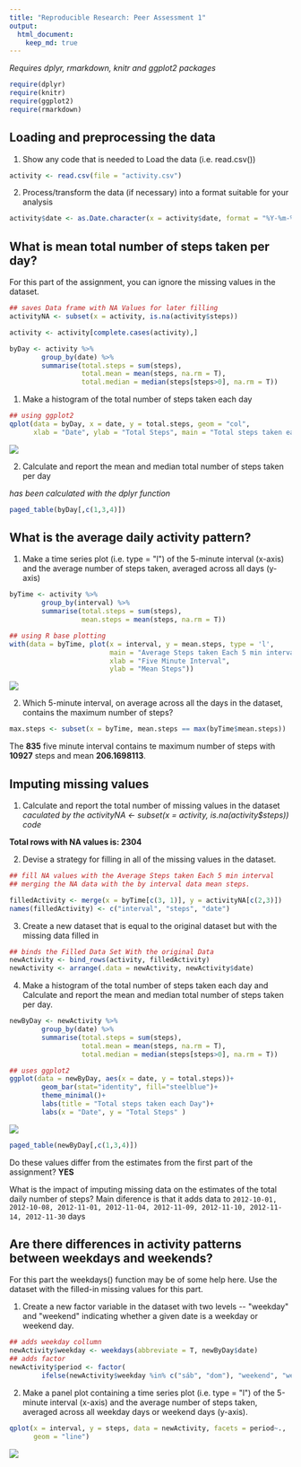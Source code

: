 ```yaml
---
title: "Reproducible Research: Peer Assessment 1"
output:
  html_document:
    keep_md: true
---
```


*Requires dplyr, rmarkdown, knitr and ggplot2 packages*

```r
require(dplyr)
require(knitr)
require(ggplot2)
require(rmarkdown)
```


## Loading and preprocessing the data
1. Show any code that is needed to Load the data (i.e. read.csv())


```r
activity <- read.csv(file = "activity.csv")
```

2. Process/transform the data (if necessary) into a format suitable for your analysis


```r
activity$date <- as.Date.character(x = activity$date, format = "%Y-%m-%d")
```


## What is mean total number of steps taken per day?
For this part of the assignment, you can ignore the missing values in the dataset.


```r
## saves Data frame with NA Values for later filling
activityNA <- subset(x = activity, is.na(activity$steps))

activity <- activity[complete.cases(activity),]

byDay <- activity %>%
        group_by(date) %>%
        summarise(total.steps = sum(steps),
                  total.mean = mean(steps, na.rm = T),
                  total.median = median(steps[steps>0], na.rm = T))
```


1. Make a histogram of the total number of steps taken each day


```r
## using ggplot2
qplot(data = byDay, x = date, y = total.steps, geom = "col", 
      xlab = "Date", ylab = "Total Steps", main = "Total steps taken each Day")
```

![](PA1_template_files/figure-html/histPlot-1.png)<!-- -->


2. Calculate and report the mean and median total number of steps taken per day
  
  
  *has been calculated with the dplyr function*

```r
paged_table(byDay[,c(1,3,4)])
```

<div data-pagedtable="false">
  <script data-pagedtable-source type="application/json">
{"columns":[{"label":["date"],"name":[1],"type":["date"],"align":["right"]},{"label":["total.mean"],"name":[2],"type":["dbl"],"align":["right"]},{"label":["total.median"],"name":[3],"type":["dbl"],"align":["right"]}],"data":[{"1":"2012-10-02","2":"0.4375000","3":"63.0"},{"1":"2012-10-03","2":"39.4166667","3":"61.0"},{"1":"2012-10-04","2":"42.0694444","3":"56.5"},{"1":"2012-10-05","2":"46.1597222","3":"66.0"},{"1":"2012-10-06","2":"53.5416667","3":"67.0"},{"1":"2012-10-07","2":"38.2465278","3":"52.5"},{"1":"2012-10-09","2":"44.4826389","3":"48.0"},{"1":"2012-10-10","2":"34.3750000","3":"56.5"},{"1":"2012-10-11","2":"35.7777778","3":"35.0"},{"1":"2012-10-12","2":"60.3541667","3":"46.0"},{"1":"2012-10-13","2":"43.1458333","3":"45.5"},{"1":"2012-10-14","2":"52.4236111","3":"60.5"},{"1":"2012-10-15","2":"35.2048611","3":"54.0"},{"1":"2012-10-16","2":"52.3750000","3":"64.0"},{"1":"2012-10-17","2":"46.7083333","3":"61.5"},{"1":"2012-10-18","2":"34.9166667","3":"52.5"},{"1":"2012-10-19","2":"41.0729167","3":"74.0"},{"1":"2012-10-20","2":"36.0937500","3":"49.0"},{"1":"2012-10-21","2":"30.6284722","3":"48.0"},{"1":"2012-10-22","2":"46.7361111","3":"52.0"},{"1":"2012-10-23","2":"30.9652778","3":"56.0"},{"1":"2012-10-24","2":"29.0104167","3":"51.5"},{"1":"2012-10-25","2":"8.6527778","3":"35.0"},{"1":"2012-10-26","2":"23.5347222","3":"36.5"},{"1":"2012-10-27","2":"35.1354167","3":"72.0"},{"1":"2012-10-28","2":"39.7847222","3":"61.0"},{"1":"2012-10-29","2":"17.4236111","3":"54.5"},{"1":"2012-10-30","2":"34.0937500","3":"40.0"},{"1":"2012-10-31","2":"53.5208333","3":"83.5"},{"1":"2012-11-02","2":"36.8055556","3":"55.5"},{"1":"2012-11-03","2":"36.7048611","3":"59.0"},{"1":"2012-11-05","2":"36.2465278","3":"66.0"},{"1":"2012-11-06","2":"28.9375000","3":"52.0"},{"1":"2012-11-07","2":"44.7326389","3":"58.0"},{"1":"2012-11-08","2":"11.1770833","3":"42.5"},{"1":"2012-11-11","2":"43.7777778","3":"55.0"},{"1":"2012-11-12","2":"37.3784722","3":"42.0"},{"1":"2012-11-13","2":"25.4722222","3":"57.0"},{"1":"2012-11-15","2":"0.1423611","3":"20.5"},{"1":"2012-11-16","2":"18.8923611","3":"43.0"},{"1":"2012-11-17","2":"49.7881944","3":"65.5"},{"1":"2012-11-18","2":"52.4652778","3":"80.0"},{"1":"2012-11-19","2":"30.6979167","3":"34.0"},{"1":"2012-11-20","2":"15.5277778","3":"58.0"},{"1":"2012-11-21","2":"44.3993056","3":"55.0"},{"1":"2012-11-22","2":"70.9270833","3":"65.0"},{"1":"2012-11-23","2":"73.5902778","3":"113.0"},{"1":"2012-11-24","2":"50.2708333","3":"65.5"},{"1":"2012-11-25","2":"41.0902778","3":"84.0"},{"1":"2012-11-26","2":"38.7569444","3":"53.0"},{"1":"2012-11-27","2":"47.3819444","3":"57.0"},{"1":"2012-11-28","2":"35.3576389","3":"70.0"},{"1":"2012-11-29","2":"24.4687500","3":"44.5"}],"options":{"columns":{"min":{},"max":[10]},"rows":{"min":[10],"max":[10]},"pages":{}}}
  </script>
</div>


## What is the average daily activity pattern?

1. Make a time series plot (i.e. type = "l") of the 5-minute interval (x-axis) and the average number of steps taken, averaged across all days (y-axis)


```r
byTime <- activity %>%
        group_by(interval) %>%
        summarise(total.steps = sum(steps),
                  mean.steps = mean(steps, na.rm = T))

## using R base plotting 
with(data = byTime, plot(x = interval, y = mean.steps, type = 'l', 
                         main = "Average Steps taken Each 5 min interval", 
                         xlab = "Five Minute Interval", 
                         ylab = "Mean Steps"))
```

![](PA1_template_files/figure-html/byTime-1.png)<!-- -->

2. Which 5-minute interval, on average across all the days in the dataset, contains the maximum number of steps?


```r
max.steps <- subset(x = byTime, mean.steps == max(byTime$mean.steps))
```

The **835**  five minute interval contains te maximum number of steps with **10927** steps and mean **206.1698113**.

## Imputing missing values
1. Calculate and report the total number of missing values in the dataset  
*caculated by the activityNA <- subset(x = activity, is.na(activity$steps)) code*

**Total rows with NA values is: 2304**

2. Devise a strategy for filling in all of the missing values in the dataset.


```r
## fill NA values with the Average Steps taken Each 5 min interval
## merging the NA data with the by interval data mean steps.

filledActivity <- merge(x = byTime[c(3, 1)], y = activityNA[c(2,3)])
names(filledActivity) <- c("interval", "steps", "date")
```

3. Create a new dataset that is equal to the original dataset but with the missing data filled in

```r
## binds the Filled Data Set With the original Data
newActivity <- bind_rows(activity, filledActivity)
newActivity <- arrange(.data = newActivity, newActivity$date)
```

4. Make a histogram of the total number of steps taken each day and Calculate and report the mean and median total number of steps taken per day. 


```r
newByDay <- newActivity %>%
        group_by(date) %>%
        summarise(total.steps = sum(steps),
                  total.mean = mean(steps, na.rm = T),
                  total.median = median(steps[steps>0], na.rm = T))

## uses ggplot2
ggplot(data = newByDay, aes(x = date, y = total.steps))+
        geom_bar(stat="identity", fill="steelblue")+
        theme_minimal()+
        labs(title = "Total steps taken each Day")+
        labs(x = "Date", y = "Total Steps" )
```

![](PA1_template_files/figure-html/newData-1.png)<!-- -->

```r
paged_table(newByDay[,c(1,3,4)])
```

<div data-pagedtable="false">
  <script data-pagedtable-source type="application/json">
{"columns":[{"label":["date"],"name":[1],"type":["date"],"align":["right"]},{"label":["total.mean"],"name":[2],"type":["dbl"],"align":["right"]},{"label":["total.median"],"name":[3],"type":["dbl"],"align":["right"]}],"data":[{"1":"2012-10-01","2":"37.3825996","3":"37.45283"},{"1":"2012-10-02","2":"0.4375000","3":"63.00000"},{"1":"2012-10-03","2":"39.4166667","3":"61.00000"},{"1":"2012-10-04","2":"42.0694444","3":"56.50000"},{"1":"2012-10-05","2":"46.1597222","3":"66.00000"},{"1":"2012-10-06","2":"53.5416667","3":"67.00000"},{"1":"2012-10-07","2":"38.2465278","3":"52.50000"},{"1":"2012-10-08","2":"37.3825996","3":"37.45283"},{"1":"2012-10-09","2":"44.4826389","3":"48.00000"},{"1":"2012-10-10","2":"34.3750000","3":"56.50000"},{"1":"2012-10-11","2":"35.7777778","3":"35.00000"},{"1":"2012-10-12","2":"60.3541667","3":"46.00000"},{"1":"2012-10-13","2":"43.1458333","3":"45.50000"},{"1":"2012-10-14","2":"52.4236111","3":"60.50000"},{"1":"2012-10-15","2":"35.2048611","3":"54.00000"},{"1":"2012-10-16","2":"52.3750000","3":"64.00000"},{"1":"2012-10-17","2":"46.7083333","3":"61.50000"},{"1":"2012-10-18","2":"34.9166667","3":"52.50000"},{"1":"2012-10-19","2":"41.0729167","3":"74.00000"},{"1":"2012-10-20","2":"36.0937500","3":"49.00000"},{"1":"2012-10-21","2":"30.6284722","3":"48.00000"},{"1":"2012-10-22","2":"46.7361111","3":"52.00000"},{"1":"2012-10-23","2":"30.9652778","3":"56.00000"},{"1":"2012-10-24","2":"29.0104167","3":"51.50000"},{"1":"2012-10-25","2":"8.6527778","3":"35.00000"},{"1":"2012-10-26","2":"23.5347222","3":"36.50000"},{"1":"2012-10-27","2":"35.1354167","3":"72.00000"},{"1":"2012-10-28","2":"39.7847222","3":"61.00000"},{"1":"2012-10-29","2":"17.4236111","3":"54.50000"},{"1":"2012-10-30","2":"34.0937500","3":"40.00000"},{"1":"2012-10-31","2":"53.5208333","3":"83.50000"},{"1":"2012-11-01","2":"37.3825996","3":"37.45283"},{"1":"2012-11-02","2":"36.8055556","3":"55.50000"},{"1":"2012-11-03","2":"36.7048611","3":"59.00000"},{"1":"2012-11-04","2":"37.3825996","3":"37.45283"},{"1":"2012-11-05","2":"36.2465278","3":"66.00000"},{"1":"2012-11-06","2":"28.9375000","3":"52.00000"},{"1":"2012-11-07","2":"44.7326389","3":"58.00000"},{"1":"2012-11-08","2":"11.1770833","3":"42.50000"},{"1":"2012-11-09","2":"37.3825996","3":"37.45283"},{"1":"2012-11-10","2":"37.3825996","3":"37.45283"},{"1":"2012-11-11","2":"43.7777778","3":"55.00000"},{"1":"2012-11-12","2":"37.3784722","3":"42.00000"},{"1":"2012-11-13","2":"25.4722222","3":"57.00000"},{"1":"2012-11-14","2":"37.3825996","3":"37.45283"},{"1":"2012-11-15","2":"0.1423611","3":"20.50000"},{"1":"2012-11-16","2":"18.8923611","3":"43.00000"},{"1":"2012-11-17","2":"49.7881944","3":"65.50000"},{"1":"2012-11-18","2":"52.4652778","3":"80.00000"},{"1":"2012-11-19","2":"30.6979167","3":"34.00000"},{"1":"2012-11-20","2":"15.5277778","3":"58.00000"},{"1":"2012-11-21","2":"44.3993056","3":"55.00000"},{"1":"2012-11-22","2":"70.9270833","3":"65.00000"},{"1":"2012-11-23","2":"73.5902778","3":"113.00000"},{"1":"2012-11-24","2":"50.2708333","3":"65.50000"},{"1":"2012-11-25","2":"41.0902778","3":"84.00000"},{"1":"2012-11-26","2":"38.7569444","3":"53.00000"},{"1":"2012-11-27","2":"47.3819444","3":"57.00000"},{"1":"2012-11-28","2":"35.3576389","3":"70.00000"},{"1":"2012-11-29","2":"24.4687500","3":"44.50000"},{"1":"2012-11-30","2":"37.3825996","3":"37.45283"}],"options":{"columns":{"min":{},"max":[10]},"rows":{"min":[10],"max":[10]},"pages":{}}}
  </script>
</div>
  
Do these values differ from the estimates from the first part of the assignment? **YES**   

What is the impact of imputing missing data on the estimates of the total daily number of steps? Main diference is that it adds data to `2012-10-01, 2012-10-08, 2012-11-01, 2012-11-04, 2012-11-09, 2012-11-10, 2012-11-14, 2012-11-30` days

## Are there differences in activity patterns between weekdays and weekends?
For this part the weekdays() function may be of some help here. Use the dataset with the filled-in missing values for this part.

1. Create a new factor variable in the dataset with two levels -- "weekday" and "weekend" indicating whether a given date is a weekday or weekend day.


```r
## adds weekday collumn
newActivity$weekday <- weekdays(abbreviate = T, newByDay$date)
## adds factor
newActivity$period <- factor(
        ifelse(newActivity$weekday %in% c("sáb", "dom"), "weekend", "weekday"))
```

2. Make a panel plot containing a time series plot (i.e. type = "l") of the 5-minute interval (x-axis) and the average number of steps taken, averaged across all weekday days or weekend days (y-axis).


```r
qplot(x = interval, y = steps, data = newActivity, facets = period~., 
      geom = "line")
```

![](PA1_template_files/figure-html/weekdaysPlot-1.png)<!-- -->

